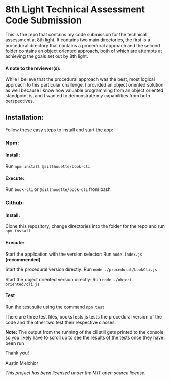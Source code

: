 # 8th Light Technical Assessment Code Submission

This is the repo that contains my code submission for the technical assessment at 8th light. It contains two main directories, the first is a procedural directory that contains a procedural approach and the second folder contains an object oriented approach, both of which are attempts at achieving the goals set out by 8th light.

#### A note to the reviewer(s):

While I believe that the procedural approach was the best, most logical approach to this particular challenge, I provided an object oriented solution as well because I know how valuable programming from an object oriented standpoint is, and I wanted to demonstrate my capabilities from both perspectives.

## Installation:

Follow these easy steps to install and start the app:

### Npm:

#### Install:

Run `npm install @sillhouette/book-cli`

#### Execute:

Run `book-cli` or `@sillhouette/book-cli` from bash

### Github:

#### Install:

Clone this repository, change directories into the folder for the repo and run `npm install`

#### Execute:

Start the application with the version selector: Run `node index.js` **(recommended)**

Start the procedural version directly: Run `node ./procedural/bookCli.js`

Start the object oriented version directly: Run `node ./object-oriented/cli.js`

#### Test

Run the test suite using the command `npm test`

There are three test files, booksTests.js tests the procedural version of the code and the other two test their respective classes.

**Note:** The output from the running of the cli still gets printed to the console so you likely have to scroll up to see the results of the tests once they have been run

Thank you!

Austin Melchior

_This project has been licensed under the MIT open source license._
